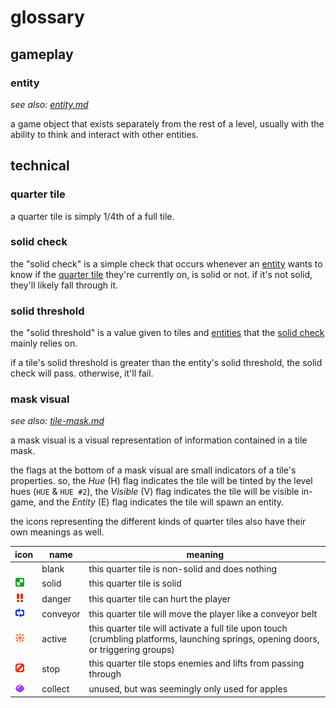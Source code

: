 <!--
    created: June 17th, 2024
-->

# glossary

## gameplay

### entity
*see also: [entity.md](./entity.md)*

a game object that exists separately from the rest of a level, usually with the ability to think and interact with other entities.

## technical

### quarter tile
a quarter tile is simply 1/4th of a full tile.

### solid check
the "solid check" is a simple check that occurs whenever an [entity](#entity) wants to know if the [quarter tile](#quarter-tile) they're currently on, is solid or not. if it's not solid, they'll likely fall through it.

### solid threshold
the "solid threshold" is a value given to tiles and [entities](#entity) that the [solid check](#solid-check) mainly relies on.

if a tile's solid threshold is greater than the entity's solid threshold, the solid check will pass. otherwise, it'll fail.

### mask visual
*see also: [tile-mask.md](./tile-mask.md)*

a mask visual is a visual representation of information contained in a tile mask.

the flags at the bottom of a mask visual are small indicators of a tile's properties. so, the *Hue* (H) flag indicates the tile will be tinted by the level hues (`HUE` & `HUE #2`), the *Visible* (V) flag indicates the tile will be visible in-game, and the *Entity* (E) flag indicates the tile will spawn an entity.

the icons representing the different kinds of quarter tiles also have their own meanings as well.

icon | name | meaning
---- | ---- | -------
|| blank | this quarter tile is non-solid and does nothing
![solid](../res/icons/solid.png) | solid  | this quarter tile is solid
![danger](../res/icons/danger.png) | danger | this quarter tile can hurt the player
![conveyor](../res/icons/conveyor.png) | conveyor | this quarter tile will move the player like a conveyor belt
![active](../res/icons/active.png) | active | this quarter tile will activate a full tile upon touch (crumbling platforms, launching springs, opening doors, or triggering groups)
![stop](../res/icons/stop.png) | stop | this quarter tile stops enemies and lifts from passing through
![collect](../res/icons/collect.png) | collect | unused, but was seemingly only used for apples